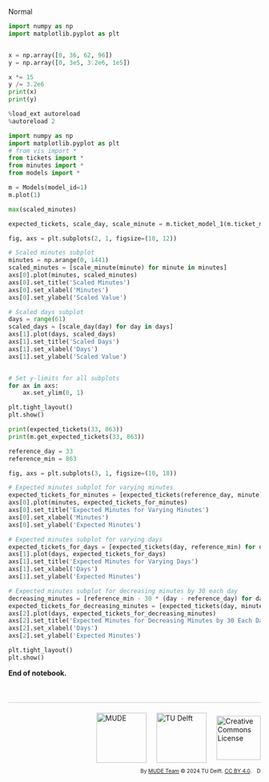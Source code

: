 <userStyle>Normal</userStyle>

```python
import numpy as np
import matplotlib.pyplot as plt

```

```python

x = np.array([0, 36, 62, 96])
y = np.array([0, 3e5, 3.2e6, 1e5])

x *= 15
y /= 3.2e6
print(x)
print(y)
```

```python
%load_ext autoreload
%autoreload 2
```

```python
import numpy as np
import matplotlib.pyplot as plt
# from vis import *
from tickets import *
from minutes import *
from models import *
```

```python
m = Models(model_id=1)
m.plot(1)
```

```python
max(scaled_minutes)
```

```python
expected_tickets, scale_day, scale_minute = m.ticket_model_1(m.ticket_model_dict)

fig, axs = plt.subplots(2, 1, figsize=(10, 12))

# Scaled minutes subplot
minutes = np.arange(0, 1441)
scaled_minutes = [scale_minute(minute) for minute in minutes]
axs[0].plot(minutes, scaled_minutes)
axs[0].set_title('Scaled Minutes')
axs[0].set_xlabel('Minutes')
axs[0].set_ylabel('Scaled Value')

# Scaled days subplot
days = range(61)
scaled_days = [scale_day(day) for day in days]
axs[1].plot(days, scaled_days)
axs[1].set_title('Scaled Days')
axs[1].set_xlabel('Days')
axs[1].set_ylabel('Scaled Value')


# Set y-limits for all subplots
for ax in axs:
    ax.set_ylim(0, 1)

plt.tight_layout()
plt.show()
```

```python
print(expected_tickets(33, 863))
print(m.get_expected_tickets(33, 863))
```

```python
reference_day = 33
reference_min = 863

fig, axs = plt.subplots(3, 1, figsize=(10, 18))

# Expected minutes subplot for varying minutes
expected_tickets_for_minutes = [expected_tickets(reference_day, minute) for minute in minutes]
axs[0].plot(minutes, expected_tickets_for_minutes)
axs[0].set_title('Expected Minutes for Varying Minutes')
axs[0].set_xlabel('Minutes')
axs[0].set_ylabel('Expected Minutes')

# Expected minutes subplot for varying days
expected_tickets_for_days = [expected_tickets(day, reference_min) for day in days]
axs[1].plot(days, expected_tickets_for_days)
axs[1].set_title('Expected Minutes for Varying Days')
axs[1].set_xlabel('Days')
axs[1].set_ylabel('Expected Minutes')

# Expected minutes subplot for decreasing minutes by 30 each day
decreasing_minutes = [reference_min - 30 * (day - reference_day) for day in days]
expected_tickets_for_decreasing_minutes = [expected_tickets(day, minute) for day, minute in zip(days, decreasing_minutes)]
axs[2].plot(days, expected_tickets_for_decreasing_minutes)
axs[2].set_title('Expected Minutes for Decreasing Minutes by 30 Each Day')
axs[2].set_xlabel('Days')
axs[2].set_ylabel('Expected Minutes')

plt.tight_layout()
plt.show()
```

<!-- #region -->
**End of notebook.**

<div style="margin-top: 50px; padding-top: 20px; border-top: 1px solid #ccc;">
  <div style="display: flex; justify-content: flex-end; gap: 20px; align-items: center;">
    <a rel="MUDE" href="http://mude.citg.tudelft.nl/">
      <img alt="MUDE" style="width:100px; height:auto;" src="https://gitlab.tudelft.nl/mude/public/-/raw/main/mude-logo/MUDE_Logo-small.png" />
    </a>
    <a rel="TU Delft" href="https://www.tudelft.nl/en/ceg">
      <img alt="TU Delft" style="width:100px; height:auto;" src="https://gitlab.tudelft.nl/mude/public/-/raw/main/tu-logo/TU_P1_full-color.png" />
    </a>
    <a rel="license" href="http://creativecommons.org/licenses/by/4.0/">
      <img alt="Creative Commons License" style="width:88px; height:auto;" src="https://i.creativecommons.org/l/by/4.0/88x31.png" />
    </a>
  </div>
  <div style="font-size: 75%; margin-top: 10px; text-align: right;">
    By <a rel="MUDE" href="http://mude.citg.tudelft.nl/">MUDE Team</a>
    &copy; 2024 TU Delft. 
    <a rel="license" href="http://creativecommons.org/licenses/by/4.0/">CC BY 4.0</a>.
    <a rel="Zenodo DOI" href="https://doi.org/10.5281/zenodo.16782515"><img style="width:auto; height:15; vertical-align:middle" src="https://zenodo.org/badge/DOI/10.5281/zenodo.16782515.svg" alt="DOI https://doi.org/10.5281/zenodo.16782515"></a>
  </div>
</div>


<!--tested with WS_2_8_solution.ipynb-->
<!-- #endregion -->
